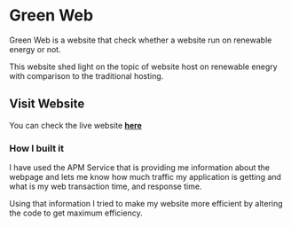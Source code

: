 # Green Web

Green Web is a website that check whether a website run on renewable energy or not.

This website shed light on the topic of website host on renewable enegry with comparison to the
traditional hosting.

## Visit Website

You can check the live website **[here](https://green-web.netlify.app/)**


### How I built it 
I have used the APM Service that is providing me information about the webpage and lets me know how much traffic my application is getting and what is my web transaction time, and response time.

Using that information I tried to make my website more efficient by altering the code to get maximum efficiency.

